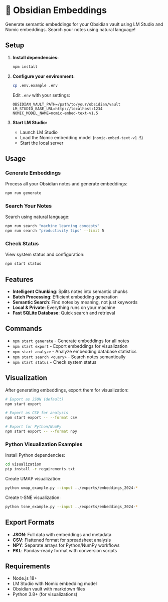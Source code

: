 # 🧠 Obsidian Embeddings

Generate semantic embeddings for your Obsidian vault using LM Studio and Nomic embeddings. Search your notes using natural language!

## Setup

1. **Install dependencies:**
   ```bash
   npm install
   ```

2. **Configure your environment:**
   ```bash
   cp .env.example .env
   ```
   
   Edit `.env` with your settings:
   ```
   OBSIDIAN_VAULT_PATH=/path/to/your/obsidian/vault
   LM_STUDIO_BASE_URL=http://localhost:1234
   NOMIC_MODEL_NAME=nomic-embed-text-v1.5
   ```

3. **Start LM Studio:**
   - Launch LM Studio
   - Load the Nomic embedding model (`nomic-embed-text-v1.5`)
   - Start the local server

## Usage

### Generate Embeddings
Process all your Obsidian notes and generate embeddings:
```bash
npm run generate
```

### Search Your Notes
Search using natural language:
```bash
npm run search "machine learning concepts"
npm run search "productivity tips" --limit 5
```

### Check Status
View system status and configuration:
```bash
npm start status
```

## Features

- **Intelligent Chunking**: Splits notes into semantic chunks
- **Batch Processing**: Efficient embedding generation
- **Semantic Search**: Find notes by meaning, not just keywords
- **Local & Private**: Everything runs on your machine
- **Fast SQLite Database**: Quick search and retrieval

## Commands

- `npm start generate` - Generate embeddings for all notes
- `npm start export` - Export embeddings for visualization
- `npm start analyze` - Analyze embedding database statistics
- `npm start search <query>` - Search notes semantically
- `npm start status` - Check system status

## Visualization

After generating embeddings, export them for visualization:

```bash
# Export as JSON (default)
npm start export

# Export as CSV for analysis
npm start export -- --format csv

# Export for Python/NumPy
npm start export -- --format npy
```

### Python Visualization Examples

Install Python dependencies:
```bash
cd visualization
pip install -r requirements.txt
```

Create UMAP visualization:
```bash
python umap_example.py --input ../exports/embeddings_2024-*
```

Create t-SNE visualization:
```bash
python tsne_example.py --input ../exports/embeddings_2024-*
```

## Export Formats

- **JSON**: Full data with embeddings and metadata
- **CSV**: Flattened format for spreadsheet analysis
- **NPY**: Separate arrays for Python/NumPy workflows
- **PKL**: Pandas-ready format with conversion scripts

## Requirements

- Node.js 18+
- LM Studio with Nomic embedding model
- Obsidian vault with markdown files
- Python 3.8+ (for visualizations)